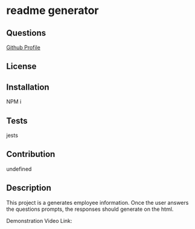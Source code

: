 # readme generator

## Questions
[Github Profile](http://github.com/janayAl)

## License

## Installation
NPM i
## Tests
jests
## Contribution
undefined
## Description
This project is a generates employee information. Once the user answers the questions prompts, the responses should generate on the html. 

Demonstration Video Link:

